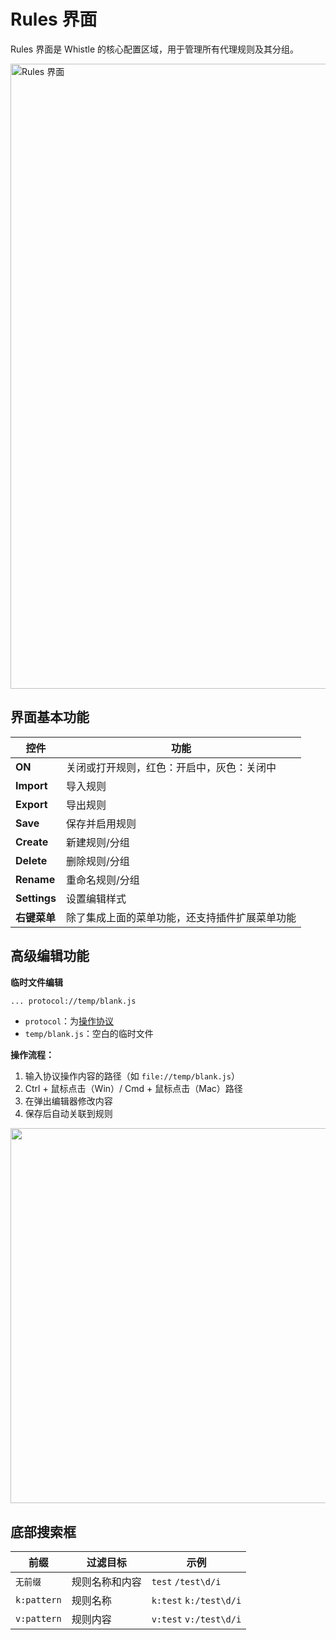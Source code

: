 # Rules 界面

Rules 界面是 Whistle 的核心配置区域，用于管理所有代理规则及其分组。

<img src="/img/rules.png" alt="Rules 界面" width="1000" />

## 界面基本功能

| 控件         | 功能                                           |
| ------------ | ---------------------------------------------- |
| **ON**       | 关闭或打开规则，红色：开启中，灰色：关闭中     |
| **Import**   | 导入规则                                       |
| **Export**   | 导出规则                                       |
| **Save**     | 保存并启用规则                                 |
| **Create**   | 新建规则/分组                                  |
| **Delete**   | 删除规则/分组                                  |
| **Rename**   | 重命名规则/分组                                |
| **Settings** | 设置编辑样式                                   |
| **右键菜单** | 除了集成上面的菜单功能，还支持插件扩展菜单功能 |



## 高级编辑功能

**临时文件编辑**

``` txt
... protocol://temp/blank.js
```
- `protocol`：为[操作协议](../rules/protocols)
- `temp/blank.js`：空白的临时文件

**操作流程：**
1. 输入协议操作内容的路径（如 `file://temp/blank.js`）
2. Ctrl + 鼠标点击（Win）/ Cmd + 鼠标点击（Mac）路径
3. 在弹出编辑器修改内容
4. 保存后自动关联到规则

<img src="../../img/temp.png" width="600" />


## 底部搜索框
| 前缀            | 过滤目标                            | 示例                              |
| --------------- | ----------------------------------- | --------------------------------- |
| `无前缀`        | 规则名称和内容 | `test` `/test\d/i`|
| `k:pattern`    | 规则名称      | `k:test` `k:/test\d/i` |
| `v:pattern`    | 规则内容         | `v:test` `v:/test\d/i` |
